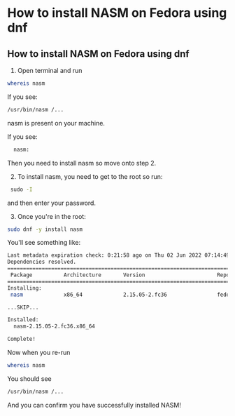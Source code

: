 # How to install NASM on Fedora using dnf
## How to install NASM on Fedora using dnf
1.  Open terminal and run

```bash
whereis nasm
```

If you see:

```bash
/usr/bin/nasm /...
```
nasm is present on your machine.

If you see:
```bash
  nasm:
```
Then you need to install nasm so move onto step 2.

2.  To install nasm, you need to get to the root so run:

```bash
 sudo -I
```

and then enter your password.

3. Once you're in the root:
```bash
sudo dnf -y install nasm
```

You'll see something like:
```bash
Last metadata expiration check: 0:21:58 ago on Thu 02 Jun 2022 07:14:49 PM.
Dependencies resolved.
===================================================================================
 Package          Architecture       Version                       Repository          Size
===================================================================================
Installing:
 nasm             x86_64             2.15.05-2.fc36                fedora             427 k

...SKIP...

Installed:
  nasm-2.15.05-2.fc36.x86_64                                                                

Complete!

```

Now when you re-run
```bash
whereis nasm
```
You should see 
```bash
/usr/bin/nasm /...
```
And you can confirm you have successfully installed NASM!